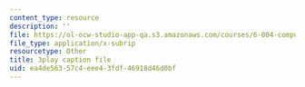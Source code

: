 ```yaml
---
content_type: resource
description: ''
file: https://ol-ocw-studio-app-qa.s3.amazonaws.com/courses/6-004-computation-structures-spring-2017/ea4de56357c4eee43fdf46918d46d0bf_58edfKe-LO8.srt
file_type: application/x-subrip
resourcetype: Other
title: 3play caption file
uid: ea4de563-57c4-eee4-3fdf-46918d46d0bf
---
```

